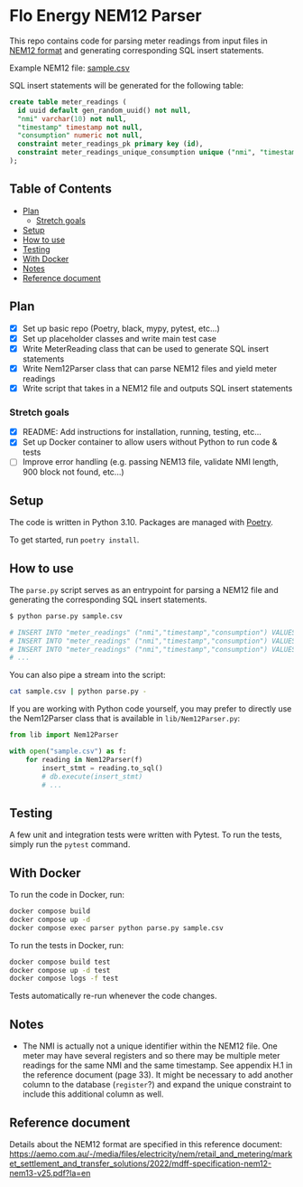 # Flo Energy NEM12 Parser<!-- omit from toc -->

This repo contains code for parsing meter readings from input files in [NEM12 format](https://aemo.com.au/-/media/files/electricity/nem/retail_and_metering/market_settlement_and_transfer_solutions/2022/mdff-specification-nem12-nem13-v25.pdf?la=en) and generating corresponding SQL insert statements.

Example NEM12 file: [sample.csv](/sample.csv)

SQL insert statements will be generated for the following table:

```sql
create table meter_readings (
  id uuid default gen_random_uuid() not null,
  "nmi" varchar(10) not null,
  "timestamp" timestamp not null,
  "consumption" numeric not null,
  constraint meter_readings_pk primary key (id),
  constraint meter_readings_unique_consumption unique ("nmi", "timestamp")
);
```

## Table of Contents<!-- omit from toc -->

- [Plan](#plan)
  - [Stretch goals](#stretch-goals)
- [Setup](#setup)
- [How to use](#how-to-use)
- [Testing](#testing)
- [With Docker](#with-docker)
- [Notes](#notes)
- [Reference document](#reference-document)

## Plan

- [x] Set up basic repo (Poetry, black, mypy, pytest, etc...)
- [x] Set up placeholder classes and write main test case
- [x] Write MeterReading class that can be used to generate SQL insert statements
- [x] Write Nem12Parser class that can parse NEM12 files and yield meter readings
- [x] Write script that takes in a NEM12 file and outputs SQL insert statements

### Stretch goals

- [x] README: Add instructions for installation, running, testing, etc...
- [x] Set up Docker container to allow users without Python to run code & tests
- [ ] Improve error handling (e.g. passing NEM13 file, validate NMI length, 900 block not found, etc...)

## Setup

The code is written in Python 3.10. Packages are managed with [Poetry](https://python-poetry.org/).

To get started, run `poetry install`.

## How to use

The `parse.py` script serves as an entrypoint for parsing a NEM12 file and
generating the corresponding SQL insert statements.

```bash
$ python parse.py sample.csv

# INSERT INTO "meter_readings" ("nmi","timestamp","consumption") VALUES ('NEM1201009','2005-03-01T00:30:00',0);
# INSERT INTO "meter_readings" ("nmi","timestamp","consumption") VALUES ('NEM1201009','2005-03-01T01:00:00',0);
# INSERT INTO "meter_readings" ("nmi","timestamp","consumption") VALUES ('NEM1201009','2005-03-01T01:30:00',0);
# ...
```

You can also pipe a stream into the script:

```bash
cat sample.csv | python parse.py -
```

If you are working with Python code yourself, you may prefer to directly use the Nem12Parser class that is available in `lib/Nem12Parser.py`:

```python
from lib import Nem12Parser

with open("sample.csv") as f:
    for reading in Nem12Parser(f)
        insert_stmt = reading.to_sql()
        # db.execute(insert_stmt)
        # ...
```

## Testing

A few unit and integration tests were written with Pytest. To run the tests, simply run the `pytest` command.

## With Docker

To run the code in Docker, run:

```bash
docker compose build
docker compose up -d
docker compose exec parser python parse.py sample.csv
```

To run the tests in Docker, run:

```bash
docker compose build test
docker compose up -d test
docker compose logs -f test
```

Tests automatically re-run whenever the code changes.

## Notes

- The NMI is actually not a unique identifier within the NEM12 file. One meter may have several registers and so there may be multiple meter readings for the same NMI and the same timestamp. See appendix H.1 in the reference document (page 33). It might be necessary to add another column to the database (`register`?) and expand the unique constraint to include this additional column as well.

## Reference document

Details about the NEM12 format are specified in this reference document: https://aemo.com.au/-/media/files/electricity/nem/retail_and_metering/market_settlement_and_transfer_solutions/2022/mdff-specification-nem12-nem13-v25.pdf?la=en
